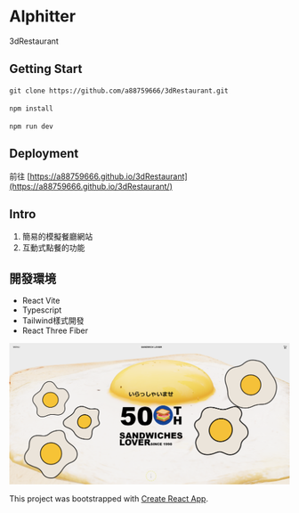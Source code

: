 # Alphitter

3dRestaurant

## Getting Start

    git clone https://github.com/a88759666/3dRestaurant.git

    npm install

    npm run dev

## Deployment

前往 [https://a88759666.github.io/3dRestaurant](https://a88759666.github.io/3dRestaurant/)

## Intro

1. 簡易的模擬餐廳網站
2. 互動式點餐的功能

## 開發環境

  * React Vite
  * Typescript
  * Tailwind樣式開發
  * React Three Fiber

![screenshot](./src/assets/images/screenshot.png)


This project was bootstrapped with [Create React App](https://github.com/facebook/create-react-app).
